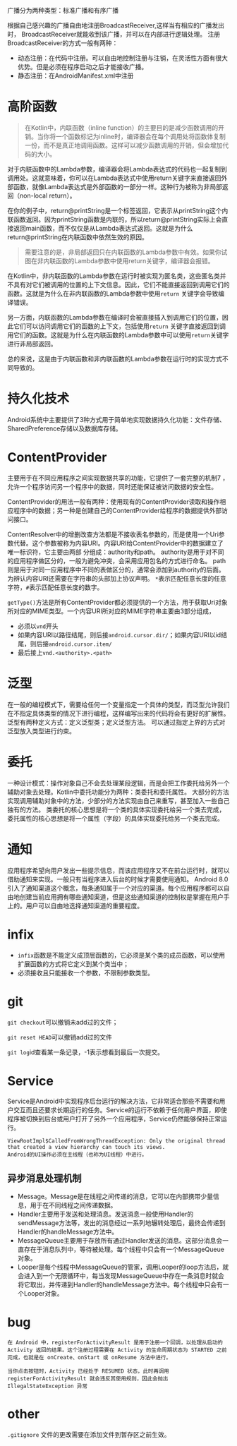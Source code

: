 广播分为两种类型：标准广播和有序广播

根据自己感兴趣的广播自由地注册BroadcastReceiver,这样当有相应的广播发出时，
BroadcastReceiver就能收到该广播，并可以在内部进行逻辑处理。
注册BroadcastReceiver的方式一般有两种：

- 动态注册：在代码中注册。可以自由地控制注册与注销，在灵活性方面有很大优势。但是必须在程序启动之后才能接收广播。
- 静态注册：在AndroidManifest.xml中注册

# 高阶函数

> 在Kotlin中，内联函数（inline
> function）的主要目的是减少函数调用的开销。当你将一个函数标记为inline时，编译器会在每个调用处将函数体复制一份，而不是真正地调用函数。这样可以减少函数调用的开销，但会增加代码的大小。

>
对于内联函数中的Lambda参数，编译器会将Lambda表达式的代码也一起复制到调用处。这就意味着，你可以在Lambda表达式中使用return关键字来直接返回外部函数，就像Lambda表达式是外部函数的一部分一样。这种行为被称为非局部返回（non-local
return）。

>
在你的例子中，return@printString是一个标签返回，它表示从printString这个内联函数返回。因为printString函数是内联的，所以return@printString实际上会直接返回main函数，而不仅仅是从Lambda表达式返回。这就是为什么return@printString在内联函数中依然生效的原因。

> 需要注意的是，非局部返回只在内联函数的Lambda参数中有效。如果你试图在非内联函数的Lambda参数中使用return关键字，编译器会报错。

在Kotlin中，非内联函数的Lambda参数在运行时被实现为匿名类，这些匿名类并不具有对它们被调用的位置的上下文信息。因此，它们不能直接返回到调用它们的函数。这就是为什么在非内联函数的Lambda参数中使用`return`
关键字会导致编译错误。

另一方面，内联函数的Lambda参数在编译时会被直接插入到调用它们的位置，因此它们可以访问调用它们的函数的上下文，包括使用`return`
关键字直接返回到调用它们的函数。这就是为什么在内联函数的Lambda参数中可以使用`return`关键字进行非局部返回。

总的来说，这是由于内联函数和非内联函数的Lambda参数在运行时的实现方式不同导致的。

# 持久化技术

Android系统中主要提供了3种方式用于简单地实现数据持久化功能：文件存储、SharedPreference存储以及数据库存储。

# ContentProvider

主要用于在不同应用程序之间实现数据共享的功能，它提供了一套完整的机制7
，允许一个程序访问另一个程序中的数据，同时还能保证被访问数据的安全性。

ContentProvider的用法一般有两种：使用现有的ContentProvider读取和操作相应程序中的数据；另一种是创建自己的ContentProvider给程序的数据提供外部访问接口。

ContentResolver中的增删改查方法都是不接收表名参数的，而是使用一个Uri参数代替。这个参数被称为内容URI。内容URI给ContentProvider中的数据建立了唯一标识符，它主要由两部
分组成：authority和path。
authority是用于对不同的应用程序做区分的，一般为避免冲突，会采用应用包名的方式进行命名。
path则是用于对同一应用程序中不同的表做区分的，通常会添加到authority的后面。为辨认内容URI还需要在字符串的头部加上协议声明。
`*`表示匹配任意长度的任意字符，`#`表示匹配任意长度的数字。

`getType()`方法是所有ContentProvider都必须提供的一个方法，用于获取Uri对象所对应的MIME类型。一个内容URI所对应的MIME字符串主要由3部分组成，

- 必须以`vnd`开头
- 如果内容URI以路径结尾，则后接`android.cursor.dir/`；如果内容URI以id结尾，则后接`android.cursor.item/`
- 最后接上`vnd.<authority>.<path>`

# 泛型

在一般的编程模式下，需要给任何一个变量指定一个具体的类型，而泛型允许我们在不指定具体类型的情况下进行编程，这样编写出来的代码将会有更好的扩展性。
泛型有两种定义方式：定义泛型类；定义泛型方法。
可以通过指定上界的方式对泛型放入类型进行约束。

# 委托

一种设计模式：操作对象自己不会去处理某段逻辑，而是会把工作委托给另外一个辅助对象去处理。Kotlin中委托功能分为两种：类委托和委托属性。
大部分的方法实现调用辅助对象中的方法，少部分的方法实现由自己来重写，甚至加入一些自己独有的方法。
类委托的核心思想是将一个类的具体实现委托给另一个类去完成，委托属性的核心思想是将一个属性（字段）的具体实现委托给另一个类去完成。

# 通知

应用程序希望向用户发出一些提示信息，而该应用程序又不在前台运行时，就可以借助通知来实现。一般只有当程序进入后台的时候才需要使用通知。
Android
8.0引入了通知渠道这个概念，每条通知属于一个对应的渠道。每个应用程序都可以自由地创建当前应用拥有哪些通知渠道，但是这些通知渠道的控制权是掌握在用户手上的。用户可以自由地选择通知渠道的重要程度。

# infix

- `infix`函数是不能定义成顶层函数的，它必须是某个类的成员函数，可以使用扩展函数的方式将它定义到某个类当中；
- 必须接收且只能接收一个参数，不限制参数类型。

# git 
`git checkout`可以撤销未add过的文件；

`git reset HEAD`可以撤销add过的文件

`git log`id查看某一条记录，-1表示想看到最后一次提交。
# Service
Service是Android中实现程序后台运行的解决方法，它非常适合那些不需要和用户交互而且还要求长期运行的任务。Service的运行不依赖于任何用户界面，即使程序被切换到后台或用户打开了另外一个应用程序，Service仍然能够保持正常运行。
```
ViewRootImpl$CalledFromWrongThreadException: Only the original thread that created a view hierarchy can touch its views.
Android的UI操作必须在主线程（也称为UI线程）中进行。
```
## 异步消息处理机制
- Message。Message是在线程之间传递的消息，它可以在内部携带少量信息，用于在不同线程之间传递数据。
- Handler主要用于发送和处理消息。发送消息一般使用Handler的sendMessage方法等，发出的消息经过一系列地辗转处理后，最终会传递到Handler的handleMessage方法中。
- MessageQueue主要用于存放所有通过Handler发送的消息。这部分消息会一直存在于消息队列中，等待被处理。每个线程中只会有一个MessageQueue对象。
- Looper是每个线程中MessageQueue的管家，调用Looper的loop方法后，就会进入到一个无限循环中，每当发现MessageQueue中存在一条消息时就会将它取出，并传递到Handler的handleMessage方法中。每个线程中只会有一个Looper对象。
# bug

```
在 Android 中，registerForActivityResult 是用于注册一个回调，以处理从启动的 Activity 返回的结果。这个注册过程需要在 Activity 的生命周期状态为 STARTED 之前完成，也就是在 onCreate、onStart 或 onResume 方法中进行。

当你点击按钮时，Activity 已经处于 RESUMED 状态，此时再调用 registerForActivityResult 就会违反其使用规则，因此会抛出 IllegalStateException 异常
```

# other

`.gitignore` 文件的更改需要在添加文件到暂存区之前生效。

